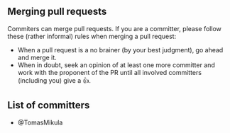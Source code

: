 
## Merging pull requests

Commiters can merge pull requests. If you are a committer, please follow these (rather informal) rules when merging a pull request:

 - When a pull request is a no brainer (by your best judgment), go ahead and merge it.
 - When in doubt, seek an opinion of at least one more committer and work with the proponent of the PR until all involved committers (including you) give a :+1:.


## List of committers

 - @TomasMikula
